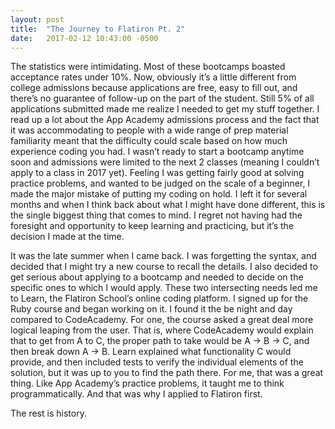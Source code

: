 ```yaml
---
layout: post
title:  "The Journey to Flatiron Pt. 2"
date:   2017-02-12 10:43:00 -0500
---
```


	
The statistics were intimidating. Most of these bootcamps boasted acceptance rates under 10%. Now, obviously it’s a little different from college admissions because applications are free, easy to fill out, and there’s no guarantee of follow-up on the part of the student. Still 5% of all applications submitted made me realize I needed to get my stuff together. I read up a lot about the App Academy admissions process and the fact that it was accommodating to people with a wide range of prep material familiarity meant that the difficulty could scale based on how much experience coding you had. I wasn’t ready to start a bootcamp anytime soon and admissions were limited to the next 2 classes (meaning I couldn’t apply to a class in 2017 yet). Feeling I was getting fairly good at solving practice problems, and wanted to be judged on the scale of a beginner, I made the major mistake of putting my coding on hold. I left it for several months and when I think back about what I might have done different, this is the single biggest thing that comes to mind. I regret not having had the foresight and opportunity to keep learning and practicing, but it’s the decision I made at the time.

	
It was the late summer when I came back. I was forgetting the syntax, and decided that I might try a new course to recall the details. I also decided to get serious about applying to a bootcamp and needed to decide on the specific ones to which I would apply. These two intersecting needs led me to Learn, the Flatiron School’s online coding platform. I signed up for the Ruby course and began working on it. I found it the be night and day compared to CodeAcademy. For one, the course asked a great deal more logical leaping from the user. That is, where CodeAcademy would explain that to get from A to C, the proper path to take would be A -> B -> C, and then break down A -> B. Learn explained what functionality C would provide, and then included tests to verify the individual elements of the solution, but it was up to you to find the path there. For me, that was a great thing. Like App Academy’s practice problems, it taught me to think programmatically. And that was why I applied to Flatiron first. 

The rest is history. 
